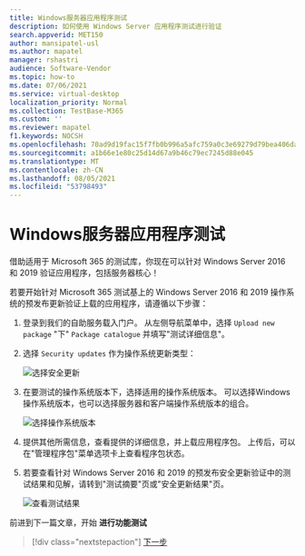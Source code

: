 ```yaml
---
title: Windows服务器应用程序测试
description: 如何使用 Windows Server 应用程序测试进行验证
search.appverid: MET150
author: mansipatel-usl
ms.author: mapatel
manager: rshastri
audience: Software-Vendor
ms.topic: how-to
ms.date: 07/06/2021
ms.service: virtual-desktop
localization_priority: Normal
ms.collection: TestBase-M365
ms.custom: ''
ms.reviewer: mapatel
f1.keywords: NOCSH
ms.openlocfilehash: 70ad9d19fac15f7fb0b996a5afc759a0c3e69279d79bea406da9d22d314a4f56
ms.sourcegitcommit: a1b66e1e80c25d14d67a9b46c79ec7245d88e045
ms.translationtype: MT
ms.contentlocale: zh-CN
ms.lasthandoff: 08/05/2021
ms.locfileid: "53798493"
---
```

# <a name="windows-server-application-testing"></a>Windows服务器应用程序测试

借助适用于 Microsoft 365 的测试库，你现在可以针对 Windows Server 2016 和 2019 验证应用程序，包括服务器核心！

若要开始针对 Microsoft 365 测试基上的 Windows Server 2016 和 2019 操作系统的预发布更新验证上载的应用程序，请遵循以下步骤：

1. 登录到我们的自助服务载入门户。 从左侧导航菜单中，选择 `Upload new package` "下" `Package catalogue` 并填写"测试详细信息"。

2. 选择 `Security updates` 作为操作系统更新类型：

   ![选择安全更新](Media/selecting-security-updates.png)

3. 在要测试的操作系统版本下，选择适用的操作系统版本。 可以选择Windows操作系统版本，也可以选择服务器和客户端操作系统版本的组合。

   ![选择操作系统版本](Media/selecting-OS-versions.png)

4. 提供其他所需信息，查看提供的详细信息，并上载应用程序包。 上传后，可以在"管理程序包"菜单选项卡上查看程序包状态。

5. 若要查看针对 Windows Server 2016 和 2019 的预发布安全更新验证中的测试结果和见解，请转到"测试摘要"页或"安全更新结果"页。

   ![查看测试结果](Media/access-test-results.png)

前进到下一篇文章，开始 **进行功能测试**
> [!div class="nextstepaction"]
> [下一步](functional.md)
